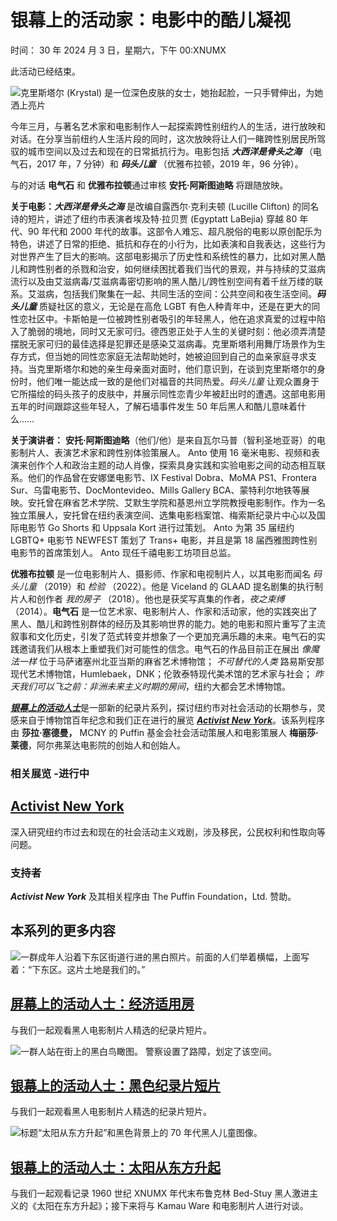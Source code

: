 # 银幕上的活动家：电影中的酷儿凝视

时间： 30 年 2024 月 3 日，星期六，下午 00:XNUMX

此活动已经结束。

![克里斯塔尔 (Krystal) 是一位深色皮肤的女士，她抬起脸，一只手臂伸出，为她洒上亮片](https://www.mcny.org/sites/default/files/Pier%20Kids%20Image.jpg)

今年三月，与著名艺术家和电影制作人一起探索跨性别纽约人的生活，进行放映和对话。在分享当前纽约人生活片段的同时，这次放映将让人们一睹跨性别居民所驾驭的城市空间以及过去和现在的日常抵抗行为。电影包括 _**大西洋是骨头之海**_ （电气石，2017 年，7 分钟）和 _**码头儿童**_ （优雅布拉顿，2019 年，96 分钟）。

与的对话 **电气石** 和 **优雅布拉顿**通过审核 **安托·阿斯图迪略** 将跟随放映。

**关于电影：**_**大西洋是骨头之海**_ 是改编自露西尔·克利夫顿 (Lucille Clifton) 的同名诗的短片，讲述了纽约市表演者埃及特·拉贝贾 (Egyptatt LaBejia) 穿越 80 年代、90 年代和 2000 年代的故事。这部令人难忘、超凡脱俗的电影以原创配乐为特色，讲述了日常的拒绝、抵抗和存在的小行为，比如表演和自我表达，这些行为对世界产生了巨大的影响。这部电影揭示了历史性和系统性的暴力，比如对黑人酷儿和跨性别者的杀戮和治安，如何继续困扰着我们当代的景观，并与持续的艾滋病流行以及由艾滋病毒/艾滋病毒密切影响的黑人酷儿/跨性别空间有着千丝万缕的联系。艾滋病，包括我们聚集在一起、共同生活的空间：公共空间和夜生活空间。_**码头儿童**_ 质疑社区的意义，无论是在高危 LGBT 有色人种青年中，还是在更大的同性恋社区中。卡斯帕是一位被跨性别者吸引的年轻黑人，他在追求真爱的过程中陷入了脆弱的境地，同时又无家可归。德西恩正处于人生的关键时刻：他必须弄清楚摆脱无家可归的最佳选择是犯罪还是感染艾滋病毒。克里斯塔利用舞厅场景作为生存方式，但当她的同性恋家庭无法帮助她时，她被迫回到自己的血亲家庭寻求支持。当克里斯塔尔和她的亲生母亲面对面时，他们意识到，在谈到克里斯塔尔的身份时，他们唯一能达成一致的是他们对福音的共同热爱。_码头儿童_ 让观众置身于它所描绘的码头孩子的皮肤中，并展示同性恋青少年被赶出时的遭遇。这部电影用五年的时间跟踪这些年轻人，了解石墙事件发生 50 年后黑人和酷儿意味着什么……

**关于演讲者：** **安托·阿斯图迪略**（他们/他）是来自瓦尔马普（智利圣地亚哥）的电影制片人、表演艺术家和跨性别体验策展人。 Anto 使用 16 毫米电影、视频和表演来创作个人和政治主题的动人肖像，探索具身实践和实验电影之间的动态相互联系。他们的作品曾在安娜堡电影节、IX Festival Dobra、MoMA PS1、Frontera Sur、乌雷电影节、DocMontevideo、Mills Gallery BCA、蒙特利尔地铁等展映。安托曾在麻省艺术学院、艾默生学院和基恩州立学院教授电影制作。作为一名独立策展人，安托曾在纽约表演空间、选集电影档案馆、梅索斯纪录片中心以及国际电影节 Go Shorts 和 Uppsala Kort 进行过策划。 Anto 为第 35 届纽约 LGBTQ+ 电影节 NEWFEST 策划了 Trans+ 电影，并且是第 18 届西雅图跨性别电影节的首席策划人。 Anto 现任千禧电影工坊项目总监。

**优雅布拉顿** 是一位电影制片人、摄影师、作家和电视制片人，以其电影而闻名 _码头儿童_ （2019）和 _检验_ （2022）。他是 Viceland 的 GLAAD 提名剧集的执行制片人和创作者 _我的房子_ （2018）。他也是获奖写真集的作者，_夜之束缚_ （2014）。**电气石** 是一位艺术家、电影制片人、作家和活动家，他的实践突出了黑人、酷儿和跨性别群体的经历及其影响世界的能力。她的电影和照片重写了主流叙事和文化历史，引发了范式转变并想象了一个更加充满乐趣的未来。电气石的实践邀请我们从根本上重塑我们对可能性的信念。电气石的作品目前正在展出 _像魔法一样_ 位于马萨诸塞州北亚当斯的麻省艺术博物馆； _不可替代的人类_ 路易斯安那现代艺术博物馆，Humlebaek，DNK；伦敦泰特现代美术馆的艺术家与社会； _昨天我们可以飞之前：非洲未来主义时期的房间_，纽约大都会艺术博物馆。

[_**银幕上的活动人士**_](https://zh-cn.mcny.org/activismonfilm)是一部新的纪录片系列，探讨纽约市对社会活动的长期参与，灵感来自于博物馆百年纪念和我们正在进行的展览 [_**Activist New York**_](https://zh-cn.mcny.org/exhibition/activist-new-york)。该系列程序由 **莎拉·塞德曼，** MCNY 的 Puffin 基金会社会活动策展人和电影策展人 **梅丽莎·莱德**，阿尔弗莱达电影院的创始人和创始人。

### 相关展览 -进行中

## [Activist New York](https://zh-cn.mcny.org/exhibition/activist-new-york)

深入研究纽约市过去和现在的社会活动主义戏剧，涉及移民，公民权利和性取向等问题。

### 支持者

**_Activist New York_** 及其相关程序由 The Puffin Foundation，Ltd. 赞助。

## 本系列的更多内容

![一群成年人沿着下东区街道行进的黑白照片。前面的人们举着横幅，上面写着：“下东区。这片土地是我们的。”](https://www.mcny.org/sites/default/files/styles/mcny_col_3_thumbnail/public/Rabble%20Rousers%20Lower%20East%20Side.jpeg?h=efedcee8&itok=vn1hkOYc)

## [屏幕上的活动人士：经济适用房](https://zh-cn.mcny.org/event/activists-screen-affordable-housing)

与我们一起观看黑人电影制片人精选的纪录片短片。

![一群人站在街上的黑白鸟瞰图。 警察设置了路障，划定了该空间。](https://www.mcny.org/sites/default/files/styles/mcny_col_3_thumbnail/public/Webpage%20Down%20the%20Barrel%20%281100%20x%201100%20px%29.jpg?h=59c1421b&itok=8PSW_hSf)

## [银幕上的活动人士：黑色纪录片短片](https://zh-cn.mcny.org/event/activists-screen-black-documentary-shorts)

与我们一起观看黑人电影制片人精选的纪录片短片。

![标题“太阳从东方升起”和黑色背景上的 70 年代黑人儿童图像。](https://www.mcny.org/sites/default/files/styles/mcny_col_3_thumbnail/public/Untitled%20design%20%288%29.jpg?h=59c1421b&itok=dmYNOT-M)

## [银幕上的活动人士：太阳从东方升起](https://zh-cn.mcny.org/event/activists-screen-sun-rises-east)

与我们一起观看记录 1960 世纪 XNUMX 年代末布鲁克林 Bed-Stuy 黑人激进主义的《太阳在东方升起》；接下来将与 Kamau Ware 和电影制片人进行对谈。